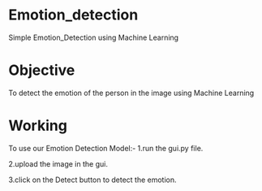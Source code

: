 # Emotion_detection
Simple Emotion_Detection using Machine Learning
# Objective
To detect the emotion of the person in the image using Machine Learning
# Working
To use our Emotion Detection Model:-
1.run the gui.py file.

2.upload the image in the gui.

3.click on the Detect button to detect the emotion.
